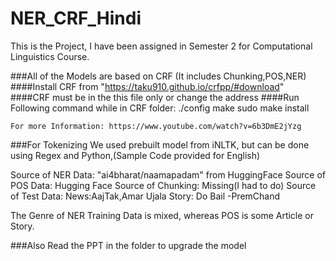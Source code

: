 # NER_CRF_Hindi
This is the Project, I have been assigned in Semester 2 for Computational Linguistics Course.

###All of the Models are based on CRF (It includes Chunking,POS,NER)
####Install CRF from "https://taku910.github.io/crfpp/#download"
####CRF must be in the this file only or change the address
####Run Following command while in CRF folder:
    ./config
    make
    sudo make install

    For more Information: https://www.youtube.com/watch?v=6b3DmE2jYzg
    
###For Tokenizing We used prebuilt model from iNLTK, but can be done using Regex and Python,(Sample Code provided for English)

Source of NER Data: "ai4bharat/naamapadam" from HuggingFace
Source of POS Data: Hugging Face
Source of Chunking: Missing(I had to do)
Source of Test Data: News:AajTak,Amar Ujala
                     Story: Do Bail -PremChand

The Genre of NER Training Data is mixed, whereas POS is some Article or Story.

###Also Read the PPT in the folder to upgrade the model

